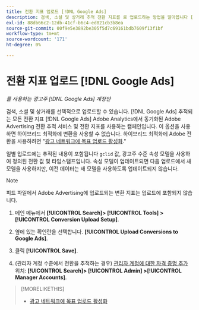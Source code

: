 ```yaml
---
title: 전환 지표 업로드 [!DNL Google Ads]
description: 검색, 소셜 및 상거래 추적 전환 지표를 로 업로드하는 방법을 알아봅니다 [!DNL Google Ads].
exl-id: 88db66c2-12db-41cf-b6c4-ed821cb3b8ea
source-git-commit: 00f9e5e3892be305f5d7c69161bdb7609f13f1bf
workflow-type: tm+mt
source-wordcount: '171'
ht-degree: 0%

---
```


# 전환 지표 업로드 [!DNL Google Ads]

*를 사용하는 광고주 [!DNL Google Ads] 계정만*

검색, 소셜 및 상거래를 선택적으로 업로드할 수 있습니다. [!DNL Google Ads] 추적되는 모든 전환 지표 [!DNL Google Ads] Adobe Analytics에서 동기화된 Adobe Advertising 전환 추적 서비스 및 전환 지표를 사용하는 캠페인입니다. 이 옵션을 사용하면 하이브리드 최적화에 변환을 사용할 수 없습니다. 하이브리드 최적화에 Adobe 전환을 사용하려면 &quot;[광고 네트워크에 목표 업로드 활성화](objective-upload-to-networks.md).&quot;

일별 업로드에는 추적된 내용이 포함됩니다 `gclid` 값, 광고주 수준 속성 모델을 사용하여 정의된 전환 값 및 타임스탬프입니다. 속성 모델이 업데이트되면 다음 업로드에서 새 모델을 사용하지만, 이전 데이터는 새 모델을 사용하도록 업데이트되지 않습니다.

>[!NOTE]
>
>피드 파일에서 Adobe Advertising에 업로드되는 변환 지표는 업로드에 포함되지 않습니다.

1. 메인 메뉴에서 **[!UICONTROL Search]> [!UICONTROL Tools] >[!UICONTROL Conversion Upload Setup]**.

1. 옆에 있는 확인란을 선택합니다. **[!UICONTROL Upload Conversions to Google Ads]**.

1. 클릭 **[!UICONTROL Save]**.

1. (관리자 계정 수준에서 전환을 추적하는 경우) [관리자 계정에 대한 자격 증명 추가](/help/search-social-commerce/admin/manager-accounts.md) 위치: **[!UICONTROL Search]> [!UICONTROL Admin] >[!UICONTROL Manager Accounts]**.

>[!MORELIKETHIS]
>
>* [광고 네트워크에 목표 업로드 활성화](objective-upload-to-networks.md)
